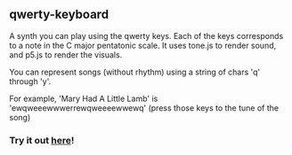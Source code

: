 ## qwerty-keyboard

A synth you can play using the qwerty keys.
Each of the keys corresponds to a note in the C major pentatonic scale.
It uses tone.js to render sound, and p5.js to render the visuals.

You can represent songs (without rhythm) using a string of chars 'q' through 'y'. 

For example, 'Mary Had A Little Lamb' is
'ewqweeewwwerrewqweeeewwewq' 
(press those keys to the tune of the song)

### Try it out [here](http://ichen2.github.io/qwerty-keyboard/index.html)!